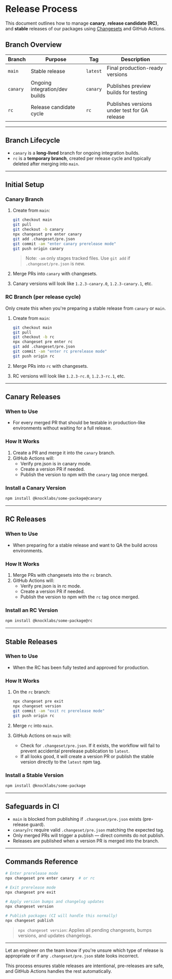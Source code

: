 # Release Process

This document outlines how to manage **canary**, **release candidate (RC)**, and **stable** releases of our packages using [Changesets](https://github.com/changesets/changesets) and GitHub Actions.

## Branch Overview

| Branch   | Purpose                         | Tag       | Description                                   |
|----------|----------------------------------|-----------|-----------------------------------------------|
| `main`   | Stable release                  | `latest`  | Final production-ready versions               |
| `canary` | Ongoing integration/dev builds  | `canary`  | Publishes preview builds for testing          |
| `rc`     | Release candidate cycle         | `rc`      | Publishes versions under test for GA release  |

---

## Branch Lifecycle

- `canary` is a **long-lived** branch for ongoing integration builds.
- `rc` is a **temporary branch**, created per release cycle and typically deleted after merging into `main`.

---

## Initial Setup

### Canary Branch

1. Create from `main`:
   ```bash
   git checkout main
   git pull
   git checkout -b canary
   npx changeset pre enter canary
   git add .changeset/pre.json
   git commit -am "enter canary prerelease mode"
   git push origin canary
   ```

   > Note: `-am` only stages tracked files. Use `git add` if `.changeset/pre.json` is new.

2. Merge PRs into `canary` with changesets.

3. Canary versions will look like `1.2.3-canary.0`, `1.2.3-canary.1`, etc.

### RC Branch (per release cycle)

Only create this when you're preparing a stable release from `canary` or `main`.

1. Create from `main`:
   ```bash
   git checkout main
   git pull
   git checkout -b rc
   npx changeset pre enter rc
   git add .changeset/pre.json
   git commit -am "enter rc prerelease mode"
   git push origin rc
   ```

2. Merge PRs into `rc` with changesets.

3. RC versions will look like `1.2.3-rc.0`, `1.2.3-rc.1`, etc.

---

## Canary Releases

### When to Use

- For every merged PR that should be testable in production-like environments without waiting for a full release.

### How It Works

1. Create a PR and merge it into the `canary` branch.
2. GitHub Actions will:
   - Verify pre.json is in canary mode.
   - Create a version PR if needed.
   - Publish the version to npm with the `canary` tag once merged.

### Install a Canary Version

```bash
npm install @knocklabs/some-package@canary
```

---

## RC Releases

### When to Use

- When preparing for a stable release and want to QA the build across environments.

### How It Works

1. Merge PRs with changesets into the `rc` branch.
2. GitHub Actions will:
   - Verify pre.json is in rc mode.
   - Create a version PR if needed.
   - Publish the version to npm with the `rc` tag once merged.

### Install an RC Version

```bash
npm install @knocklabs/some-package@rc
```

---

## Stable Releases

### When to Use

- When the RC has been fully tested and approved for production.

### How It Works

1. On the `rc` branch:
   ```bash
   npx changeset pre exit
   npx changeset version
   git commit -am "exit rc prerelease mode"
   git push origin rc
   ```

2. Merge `rc` into `main`.

3. GitHub Actions on `main` will:
   - Check for `.changeset/pre.json`. If it exists, the workflow will fail to prevent accidental prerelease publication to `latest`.
   - If all looks good, it will create a version PR or publish the stable version directly to the `latest` npm tag.

### Install a Stable Version

```bash
npm install @knocklabs/some-package
```

---

## Safeguards in CI

- `main` is blocked from publishing if `.changeset/pre.json` exists (pre-release guard).
- `canary`/`rc` require valid `.changeset/pre.json` matching the expected tag.
- Only merged PRs will trigger a publish — direct commits do not publish.
- Releases are published when a version PR is merged into the branch.

---

## Commands Reference

```bash
# Enter prerelease mode
npx changeset pre enter canary  # or rc

# Exit prerelease mode
npx changeset pre exit

# Apply version bumps and changelog updates
npx changeset version

# Publish packages (CI will handle this normally)
npx changeset publish
```

> `npx changeset version`: Applies all pending changesets, bumps versions, and updates changelogs.

---

Let an engineer on the team know if you're unsure which type of release is appropriate or if any `.changeset/pre.json` state looks incorrect.

This process ensures stable releases are intentional, pre-releases are safe, and GitHub Actions handles the rest automatically.